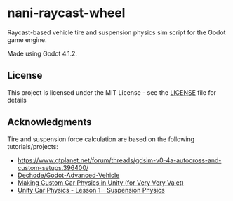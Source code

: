 # nani-raycast-wheel
Raycast-based vehicle tire and suspension physics sim script for the Godot game engine.

Made using Godot 4.1.2.

## License

This project is licensed under the MIT License - see the [LICENSE](LICENSE) file for details

## Acknowledgments

Tire and suspension force calculation are based on the following tutorials/projects:
* https://www.gtplanet.net/forum/threads/gdsim-v0-4a-autocross-and-custom-setups.396400/
* [Dechode/Godot-Advanced-Vehicle](https://github.com/Dechode/Godot-Advanced-Vehicle)
* [Making Custom Car Physics in Unity (for Very Very Valet)](https://youtu.be/CdPYlj5uZeI?si=_gFNmow1wqenHwa2)
* [Unity Car Physics - Lesson 1 - Suspension Physics](https://youtu.be/x0LUiE0dxP0?si=-7FQk-lGQ_rvg8aU)

